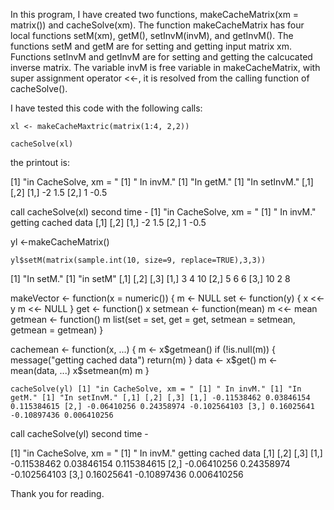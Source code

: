 

In this program, I have created two functions, makeCacheMatrix(xm = matrix()) and cacheSolve(xm). The function makeCacheMatrix has four local functions setM(xm), getM(), setInvM(invM), and getInvM(). The functions setM and getM are for setting and getting input matrix xm. Functions setInvM and getInvM are for setting and getting the calcucated inverse matrix. The variable invM is free variable in makeCacheMatrix, with super assignment operator <<-, it is resolved from the calling function of cacheSolve().

I have tested this code with the following calls:

    xl <- makeCacheMaxtric(matrix(1:4, 2,2))

    cacheSolve(xl)

the printout is:

[1] "in CacheSolve, xm = " [1] " In invM." [1] "In getM." [1] "In setInvM." [,1] [,2] [1,] -2 1.5 [2,] 1 -0.5

call cacheSolve(xl) second time - [1] "in CacheSolve, xm = " [1] " In invM." getting cached data [,1] [,2] [1,] -2 1.5 [2,] 1 -0.5

yl <-makeCacheMatrix()

    yl$setM(matrix(sample.int(10, size=9, replace=TRUE),3,3))

[1] "In setM." [1] "in setM" [,1] [,2] [,3] [1,] 3 4 10 [2,] 5 6 6 [3,] 10 2 8

makeVector <- function(x = numeric()) {
  m <- NULL
  set <- function(y) {
    x <<- y
    m <<- NULL
  }
  get <- function() x
  setmean <- function(mean) m <<- mean
  getmean <- function() m
  list(set = set, get = get, setmean = setmean, getmean = getmean)
}

cachemean <- function(x, ...) {
  m <- x$getmean()
  if (!is.null(m)) {
    message("getting cached data")
    return(m)
  }
  data <- x$get()
  m <- mean(data, ...)
  x$setmean(m)
  m
}

    cacheSolve(yl) [1] "in CacheSolve, xm = " [1] " In invM." [1] "In getM." [1] "In setInvM." [,1] [,2] [,3] [1,] -0.11538462 0.03846154 0.115384615 [2,] -0.06410256 0.24358974 -0.102564103 [3,] 0.16025641 -0.10897436 0.006410256

call cacheSolve(yl) second time -

[1] "in CacheSolve, xm = " [1] " In invM." getting cached data [,1] [,2] [,3] [1,] -0.11538462 0.03846154 0.115384615 [2,] -0.06410256 0.24358974 -0.102564103 [3,] 0.16025641 -0.10897436 0.006410256

Thank you for reading.
